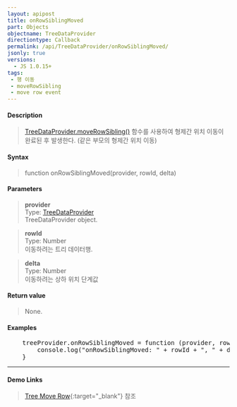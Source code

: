 ```yaml
---
layout: apipost
title: onRowSiblingMoved
part: Objects
objectname: TreeDataProvider
directiontype: Callback
permalink: /api/TreeDataProvider/onRowSiblingMoved/
jsonly: true
versions:
  - JS 1.0.15+
tags:
 - 행 이동
 - moveRowSibling
 - move row event
---
```



#### Description

> [TreeDataProvider.moveRowSibling()](/api/TreeDataProvider/moveRowSibling/) 함수를 사용하여 형제간 위치 이동이 완료된 후 발생한다. (같은 부모의 형제간 위치 이동)  

#### Syntax

> function onRowSiblingMoved(provider, rowId, delta)  

#### Parameters

> **provider**  
> Type: [TreeDataProvider](/api/TreeDataProvider/)  
> TreeDataProvider object.   

> **rowId**    
> Type: Number    
> 이동하려는 트리 데이터행.    

> **delta**    
> Type: Number    
> 이동하려는 상하 위치 단계값      

#### Return value

> None.   

#### Examples 

<pre class="prettyprint">
    treeProvider.onRowSiblingMoved = function (provider, rowId, delta) {
        console.log("onRowSiblingMoved: " + rowId + ", " + delta);
    }
</pre>

---

#### Demo Links

> [Tree Move Row](http://demo.realgrid.net/Demo/TreeMoveRow){:target="_blank"} 참조   
